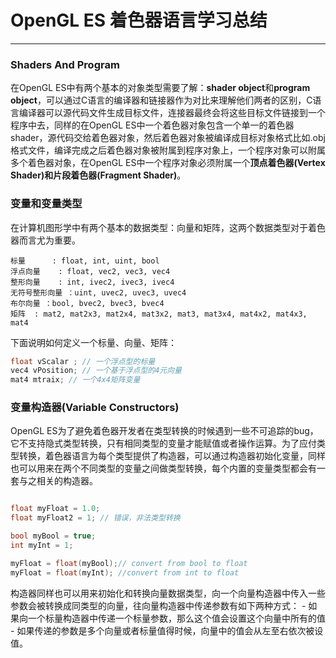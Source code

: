 # OpenGL ES 着色器语言学习总结

-----

### Shaders And Program

在OpenGL ES中有两个基本的对象类型需要了解：**shader object**和**program object**，可以通过C语言的编译器和链接器作为对比来理解他们两者的区别，C语言编译器可以源代码文件生成目标文件，连接器最终会将这些目标文件链接到一个程序中去，同样的在OpenGL ES中一个着色器对象包含一个单一的着色器shader，源代码交给着色器对象，然后着色器对象被编译成目标对象格式比如.obj格式文件，编译完成之后着色器对象被附属到程序对象上，一个程序对象可以附属多个着色器对象，在OpenGL ES中一个程序对象必须附属一个**顶点着色器(Vertex Shader)**和**片段着色器(Fragment Shader)**。

### 变量和变量类型

在计算机图形学中有两个基本的数据类型：向量和矩阵，这两个数据类型对于着色器而言尤为重要。
```
标量 		: float, int, uint, bool 
浮点向量    : float, vec2, vec3, vec4   
整形向量    : int, ivec2, ivec3, ivec4  
无符号整形向量 ：uint, uvec2, uvec3, uvec4
布尔向量 ：bool, bvec2, bvec3, bvec4
矩阵	: mat2, mat2x3, mat2x4, mat3x2, mat3, mat3x4, mat4x2, mat4x3, mat4
```

下面说明如何定义一个标量、向量、矩阵：
```c
float vScalar ; // 一个浮点型的标量
vec4 vPosition; // 一个基于浮点型的4元向量
mat4 mtraix; // 一个4x4矩阵变量
```

### 变量构造器(Variable Constructors)

OpenGL ES为了避免着色器开发者在类型转换的时候遇到一些不可追踪的bug，它不支持隐式类型转换，只有相同类型的变量才能赋值或者操作运算。为了应付类型转换，着色器语言为每个类型提供了构造器，可以通过构造器初始化变量，同样也可以用来在两个不同类型的变量之间做类型转换，每个内置的变量类型都会有一套与之相关的构造器。
```c

float myFloat = 1.0;
float myFloat2 = 1; // 错误，非法类型转换

bool myBool = true;
int myInt = 1;

myFloat = float(myBool);// convert from bool to float
myFloat = float(myInt); //convert from int to float

```
构造器同样也可以用来初始化和转换向量数据类型，向一个向量构造器中传入一些参数会被转换成同类型的向量，往向量构造器中传递参数有如下两种方式：
	-	如果向一个标量构造器中传递一个标量参数，那么这个值会设置这个向量中所有的值
	-	如果传递的参数是多个向量或者标量值得时候，向量中的值会从左至右依次被设值。

